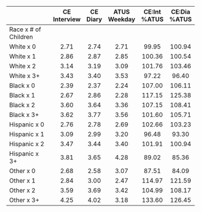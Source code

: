 
|                      | CE<br>Interview |  CE<br>Diary | ATUS<br>Weekday | CE:Int<br>%ATUS | CE:Dia<br>%ATUS |
| -------------------- | :----------: | :----------: | :----------: | :----------: | :----------: |
| Race x # of Children |              |              |              |              |              |
| White x 0            |         2.71 |         2.74 |         2.71 |        99.95 |       100.94 |
| White x 1            |         2.86 |         2.87 |         2.85 |       100.36 |       100.54 |
| White x 2            |         3.14 |         3.19 |         3.09 |       101.76 |       103.46 |
| White x 3+           |         3.43 |         3.40 |         3.53 |        97.22 |        96.40 |
| Black x 0            |         2.39 |         2.37 |         2.24 |       107.00 |       106.11 |
| Black x 1            |         2.67 |         2.86 |         2.28 |       117.15 |       125.38 |
| Black x 2            |         3.60 |         3.64 |         3.36 |       107.15 |       108.41 |
| Black x 3+           |         3.62 |         3.77 |         3.56 |       101.60 |       105.71 |
| Hispanic x 0         |         2.76 |         2.78 |         2.69 |       102.66 |       103.23 |
| Hispanic x 1         |         3.09 |         2.99 |         3.20 |        96.48 |        93.30 |
| Hispanic x 2         |         3.47 |         3.44 |         3.40 |       101.91 |       100.94 |
| Hispanic x 3+        |         3.81 |         3.65 |         4.28 |        89.02 |        85.36 |
| Other x 0            |         2.68 |         2.58 |         3.07 |        87.51 |        84.09 |
| Other x 1            |         2.84 |         3.00 |         2.47 |       114.97 |       121.59 |
| Other x 2            |         3.59 |         3.69 |         3.42 |       104.99 |       108.17 |
| Other x 3+           |         4.25 |         4.02 |         3.18 |       133.60 |       126.45 |

